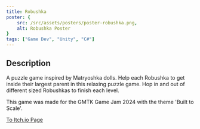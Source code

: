 ```yaml
---
title: Robushka
poster: {
    src: /src/assets/posters/poster-robushka.png,
    alt: Robushka Poster
}
tags: ["Game Dev", "Unity", "C#"]
---
```


## Description
A puzzle game inspired by Matryoshka dolls. Help each Robushka to get inside their largest parent in this relaxing puzzle game.  Hop in and out of different sized Robushkas to finish each level. 

This game was made for the GMTK Game Jam 2024 with the theme 'Built to Scale'.

[To Itch.io Page](https://noart278.itch.io/robushka)
